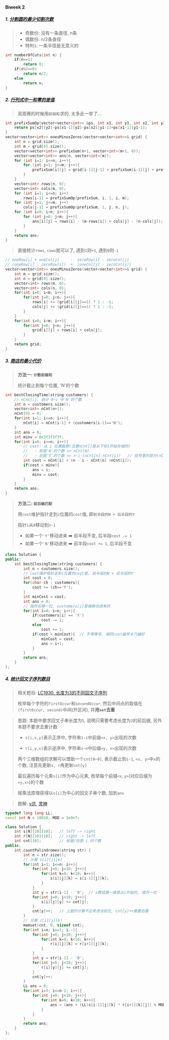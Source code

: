 #### Biweek 2

##### 1. [分割圆的最少切割次数](https://leetcode.cn/problems/minimum-cuts-to-divide-a-circle/)
> - 奇数份: 没有一条直径, n条
> - 偶数份: n/2条直径
> - 特判`1`: 一条半径是无意义的

```CPP
int numberOfCuts(int n) {
    if(n==1)
        return 0;
    if(n%2==0)
        return n/2;
    else
        return n;
}
```

##### 2. [行列式中一和零的差值](https://leetcode.cn/problems/difference-between-ones-and-zeros-in-row-and-column/)

> 双周赛的时候用`前缀和`求的, 太多此一举了...

```CPP
int prefixSumOp(vector<vector<int>> &ps, int x1, int y1, int x2, int y2){
    return ps[x2][y2]-ps[x1-1][y2]-ps[x2][y1-1]+ps[x1-1][y1-1];
}
vector<vector<int>> onesMinusZeros(vector<vector<int>>& grid) {
    int n = grid.size();
    int m = grid[0].size();
    vector<vector<int>> prefixSum(n+1, vector<int>(m+1, 0));
    vector<vector<int>> ans(n, vector<int>(m));
    for (int i=1; i<=n; i++){
        for (int j=1; j<=m; j++){
            prefixSum[i][j] = grid[i-1][j-1] + prefixSum[i-1][j] + prefixSum[i][j-1] - prefixSum[i-1][j-1];
        }
    }
    vector<int> rows(n, 0);
    vector<int> cols(m, 0);
    for (int i=1; i<=n; i++)
        rows[i-1] = prefixSumOp(prefixSum, i, 1, i, m);
    for (int j=1; j<=m; j++)
        cols[j-1] = prefixSumOp(prefixSum, 1, j, n, j);
    for (int i=0; i<n; i++){
        for (int j=0; j<m; j++){
            ans[i][j] = rows[i] - (m-rows[i]) + cols[j] - (n-cols[j]);
        }
    }
    return ans;
}
```

> 直接统计`rows`, `cows`就可以了, 遇到`1`则`+1`, 遇到`0`则`-1`

```CPP
// oneRow[i] + oneCol[j]     -  zeroRow[i] - zeroCol[j]
// (oneRow[i] - zeroRow[i])  +  (oneCol[j] - zeroCol[j])
vector<vector<int>> onesMinusZeros(vector<vector<int>>& grid) {
    int m = grid.size();
    int n = grid[0].size();
    vector<int> rows(m, 0);
    vector<int> cols(n, 0);
    for(int i=0; i<m; i++){
        for(int j=0; j<n; j++){
            rows[i] += (grid[i][j]==1) ? 1 : -1;
            cols[j] += (grid[i][j]==1) ? 1 : -1;
        }
    }
    for(int i=0; i<m; i++){
        for(int j=0; j<n; j++){
            grid[i][j] = rows[i] + cols[j];
        }
    }
    return grid;
}
```

##### 3. [商店的最小代价](https://leetcode.cn/problems/minimum-penalty-for-a-shop/)
> **方法一: `计数前缀和`**
> 
> 统计截止到每个位置, 'N'的个数

```CPP
int bestClosingTime(string customers) {
    // nCnt[i]: 统计 0~i 中'N'的个数
    int n = customers.size();
    vector<int> nCnt(n+1);
    nCnt[0] = 0;
    for(int i=1; i<=n; i++){
        nCnt[i] = nCnt[i-1] + (customers[i-1]=='N');
    }
    int ans = 0;
    int minv = 0x3f3f3f3f;
    for(int i=0; i<=n; i++){
        // cost: 从 i 位置截断(注意nCnt[]是从下标1开始存储的)
        //   - 前面'N'的个数 => nCnt[N]
        //   - 后面'Y'的个数 => n-i-(nCnt[n]-nCnt[i])   // 括号里的部分(nCnt[n]-nCnt[i]), 前缀和的思想
        int cost = nCnt[i] + (n - i - nCnt[n] +nCnt[i]);
        if(cost < minv){
            ans = i;
            minv = cost;
        }
    }
    return ans;
}
```

> **方法二: `前后缀匹配`**
> 
> 用`cost`维护指针走到`i`位置的`cost`值, 即`前半段的N + 后半段的Y`
> 
> 指针`i`从`0`移动到`n-1`
> - 如果一个`'Y'`移动进来 ➡️ 前半段不变, 后半段`cost -= 1`
> - 如果一个`'N'`移动进来 ➡️ 前半段`cost += 1`, 后半段不变

```CPP
class Solution {
public:
    int bestClosingTime(string customers) {
        int n = customers.size();
        // cost维护指针走到i位置的cost值, 前半段的N + 后半段的Y
        int cost = 0;
        for(char ch : customers){
            cost += (ch=='Y');
        }
        int minCost = cost;
        int ans = 0;
        // 指针后移一位, customers[i]是被移动进来的
        for(int i=0; i<n; i++){
            if(customers[i] == 'Y')
                cost -= 1;
            else
                cost += 1;
            if(cost < minCost){  // 不带等号, 相同cost越早关门越好
                minCost = cost;
                ans = i+1;
            }
        }
        return ans;
    }
};
```

##### 4. [统计回文子序列数目](https://leetcode.cn/problems/count-palindromic-subsequences/)
> 相关题目: [LC1930. 长度为3的不同回文子序列](/workspace/1930.%E9%95%BF%E5%BA%A6%E4%B8%BA-3-%E7%9A%84%E4%B8%8D%E5%90%8C%E5%9B%9E%E6%96%87%E5%AD%90%E5%BA%8F%E5%88%97.cpp)
> 
> 枚举每个字符的`firstOccur`和`secondOccur`, 然后中间点的取值在`(firstOccur, second)`中间(开区间), 并**用`set`去重**

> 思路: 本题中要求回文子串长度为`5`, 说明只需要考虑长度为`2`的前后缀, 另外本题不要求去重计数
> 
> - `s[i,x,y]`表示正序中, 字符串`1~i`中前缀`<x, y>`出现的次数
> 
> - `r[i,y,x]`表示逆序中, 字符串`i~n`中后缀`<y, x>`出现的次数
> 
> 两个三维数组的求解可以借助一个`cnt[0~9]`, 表示截止到`i-1`, `<x, y>`中`x`的个数, 注意先更新`s, r`再更新`cnt[y]`
> 
> 最后遍历每个元素`s[i]`作为中心元素, 枚举每个前缀`<x,y>`(对应后缀为`<y,x>`)的个数
> 
> 按乘法原理获得以`s[i]`为中心的回文子串个数, 加到`ans`

> 题解: [y总](https://www.bilibili.com/video/BV1t14y1n7Qk/), [灵神](https://www.bilibili.com/video/BV1uG4y157Rc/)

```CPP
typedef long long LL;
const int N = 10010, MOD = 1e9+7;

class Solution {
    int s[N][10][10];   // left -> right
    int r[N][10][10];   // right -> left
    int cnt[10];        // 前面/后面 i 的个数
public:
    int countPalindromes(string str) {
        int n = str.size();
        // 计算 s[i][j][k]
        for(int i=1; i<=n; i++){
            for(int j=0; j<10; j++){
                for(int k=0; k<10; k++){
                    s[i][j][k] = s[i-1][j][k];
                }
            }
            int y = str[i-1] - '0';  // s数组第一维是从1开始的, 错开一位
            for(int j=0; j<10; j++){
                s[i][j][y] += cnt[j];
            }
            cnt[y]++;   // 上面的计算不应考虑当前位, cnt[y]++需要后置
        }
        // 计算 r[i][j][k]
        memset(cnt, 0, sizeof cnt);
        for(int i=n; i>=1; i--){
            for(int j=0; j<10; j++){
                for(int k=0; k<10; k++){
                    r[i][j][k] = r[i+1][j][k];
                }
            }
            int y = str[i-1] - '0';
            for(int j=0; j<10; j++){
                r[i][y][j] += cnt[j];
            }
            cnt[y]++;
        }
        LL ans = 0;
        for(int i=3; i<=n-2; i++){
            for(int j=0; j<10; j++){
                for(int k=0; k<10; k++){
                    ans = (ans + (LL)s[i-1][j][k] * r[i+1][k][j]) % MOD;
                }
            }
        }
        return ans;
    }
};
```